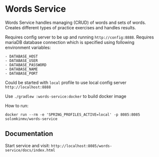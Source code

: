 # Words Service

Words Service handles managing (CRUD) of words and sets of words. 
Creates different types of practice exercises and handles results.

Requires config server to be up and running `http://config:8888`.
Requires mariaDB database connection which is specified using following environment variables:

    - DATABASE_HOST
    - DATABASE_USER
    - DATABASE_PASSWORD
    - DATABASE_NAME
    - DATABASE_PORT
      
Could be started with `local` profile to use local config server `http://localhost:8888`

Use `./gradlew :words-service:docker` to build docker image

How to run:

`docker run --rm -e 'SPRING_PROFILES_ACTIVE=local' -p 8085:8085 solomkinmv/words-service`

## Documentation

Start service and visit: `http://localhost:8085/words-service/docs/index.html`
